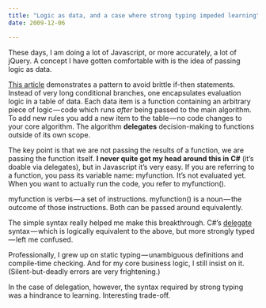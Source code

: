 ```yaml
---
title: "Logic as data, and a case where strong typing impeded learning"
date: 2009-12-06

---
```


These days, I am doing a lot of Javascript, or more accurately, a lot of jQuery. A concept I have gotten comfortable with is the idea of passing logic as data.

[This article](http://leftrightfold.com/?p=85) demonstrates a pattern to avoid brittle if-then statements. Instead of very long conditional branches, one encapsulates evaluation logic in a table of data. Each data item is a function containing an arbitrary piece of logic — code which runs _after_ being passed to the main algorithm. To add new rules you add a new item to the table — no code changes to your core algorithm. The algorithm **delegates** decision-making to functions outside of its own scope.

The key point is that we are not passing the results of a function, we are passing the function itself. **I never quite got my head around this in C#** (it’s doable via delegates), but in Javascript it’s very easy. If you are referring to a function, you pass its variable name: myfunction. It’s not evaluated yet. When you want to actually run the code, you refer to myfunction().

myfunction is verbs — a set of instructions. myfunction() is a noun — the outcome of those instructions. Both can be passed around equivalently.

The simple syntax really helped me make this breakthrough. C#’s [delegate](http://msdn.microsoft.com/en-us/library/ms173171%28VS.85%29.aspx) syntax — which is logically equivalent to the above, but more strongly typed — left me confused.

Professionally, I grew up on static typing — unambiguous definitions and compile-time checking. And for my core business logic, I still insist on it. (Silent-but-deadly errors are very frightening.)

In the case of delegation, however, the syntax required by strong typing was a hindrance to learning. Interesting trade-off.
